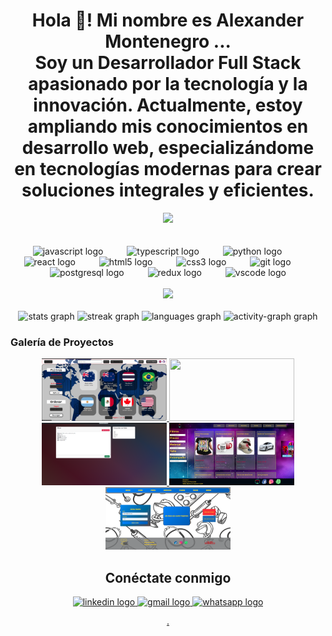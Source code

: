 <h1 align="center">Hola 👋! Mi nombre es Alexander Montenegro ... <br>Soy un Desarrollador Full Stack apasionado por la tecnología y la innovación. Actualmente, estoy ampliando mis conocimientos en desarrollo web, especializándome en tecnologías modernas para crear soluciones integrales y eficientes.</h1>

<div align="center">
  <img src="https://profile-counter.glitch.me/AlexanderMontenegro/count.svg?" />
</div>

<br clear="both">



<br clear="both">

<div align="center">
  <img src="https://cdn.jsdelivr.net/gh/devicons/devicon/icons/javascript/javascript-original.svg" height="100" alt="javascript logo" />
  <img width="30" />
  <img src="https://cdn.jsdelivr.net/gh/devicons/devicon/icons/typescript/typescript-original.svg" height="40" alt="typescript logo"  />
  <img width="30" />
  <img src="https://cdn.jsdelivr.net/gh/devicons/devicon/icons/python/python-original.svg" height="40" alt="python logo"  />
  <img width="30" />
  <img src="https://cdn.jsdelivr.net/gh/devicons/devicon/icons/react/react-original.svg" height="100" alt="react logo" />
  <img width="30" />
  <img src="https://cdn.jsdelivr.net/gh/devicons/devicon/icons/html5/html5-original.svg" height="100" alt="html5 logo" />
  <img width="30" />
  <img src="https://cdn.jsdelivr.net/gh/devicons/devicon/icons/css3/css3-original.svg" height="100" alt="css3 logo" />
  <img width="30" />
  <img src="https://cdn.jsdelivr.net/gh/devicons/devicon/icons/git/git-original.svg" height="100" alt="git logo" />
  <img width="30" />
  <img src="https://cdn.jsdelivr.net/gh/devicons/devicon/icons/postgresql/postgresql-original.svg" height="100" alt="postgresql logo" />
  <img width="30" />
  <img src="https://cdn.jsdelivr.net/gh/devicons/devicon/icons/redux/redux-original.svg" height="100" alt="redux logo" />
  <img width="30" />
  <img src="https://cdn.jsdelivr.net/gh/devicons/devicon/icons/vscode/vscode-original.svg" height="100" alt="vscode logo" />
</div>

<br clear="both">

<div align="center">
  <img height="200" src="https://cdn.pixabay.com/animation/2023/06/13/15/13/15-13-34-881_512.gif" />
</div>

<br clear="both">

<div align="center">
  <img src="https://github-readme-stats.vercel.app/api?username=AlexanderMontenegro&hide_title=true&hide_rank=false&show_icons=true&include_all_commits=true&count_private=true&disable_animations=false&theme=dark&locale=es&hide_border=true" height="150" alt="stats graph" />
  <img src="https://streak-stats.demolab.com?user=AlexanderMontenegro&locale=es&mode=daily&theme=dark&hide_border=true&border_radius=5&date_format=M%20j%5B,%20Y%5D" height="150" alt="streak graph" />
  <img src="https://github-readme-stats.vercel.app/api/top-langs?username=AlexanderMontenegro&locale=es&hide_title=true&layout=compact&card_width=320&langs_count=5&theme=dark&hide_border=true" height="150" alt="languages graph" />
  <img src="https://github-readme-activity-graph.vercel.app/graph?username=AlexanderMontenegro&theme=github-dark&area=true&hide_border=true&hide_title=true&radius=0" height="150" alt="activity-graph graph" />
</div>


###
### Galería de Proyectos

<div align="center">
  <a href="https://github.com/AlexanderMontenegro/PI-Countries.git">
    <img src="https://github.com/AlexanderMontenegro/AlexanderMontenegro/blob/main/img/countri.png" width="200" height= "100" />
  </a>

  <a href="https://github.com/AlexanderMontenegro/H-PF18B-CampeonesDelMundo.git">
    <img src="https://github.com/AlexanderMontenegro/AlexanderMontenegro/blob/main/img/campeonesdelmundo.png" width="200" height= "100" />
  </a>

<a href="https://github.com/AlexanderMontenegro/Chat-Socket.io.git">
    <img src="/img/chat1.png" width="200" height= "100" />
  </a>


  <a href="https://github.com/AlexanderMontenegro/ERDE_DyC.git">
    <img src="/img/erde.png" width="200" height= "100" />
  </a>
  
  <a href="https://github.com/AlexanderMontenegro/Gestion_Turnos.git">
    <img src="/img/turnosmedicos.png" width="200" height= "100" />
  </a>
 
</div>

###

<div align="center">
  <h2>Conéctate conmigo</h2>
  <a href="https://www.linkedin.com/in/alexander-montenegro/" target="_blank">
    <img src="https://img.shields.io/static/v1?message=LinkedIn&logo=linkedin&label=&color=0077B5&logoColor=white&labelColor=&style=flat" width="100" height="36" alt="linkedin logo" />
  </a>
  <a href="mailto:alexandermontenegro0691@gmail.com" target="_blank">
    <img src="https://img.shields.io/static/v1?message=Email&logo=gmail&label=&color=D14836&logoColor=white&labelColor=&style=flat" width="100" height="36" alt="gmail logo" />
  </a>
  <a href="https://wa.me/+541134252407" target="_blank">
    <img src="https://img.shields.io/static/v1?message=Whatsapp&logo=whatsapp&label=&color=25D366&logoColor=white&labelColor=&style=flat" width="100" height="36" alt="whatsapp logo" />
  </a>

  <a href="https://portafolio-p9aq.onrender.com/" target="_blank">.
